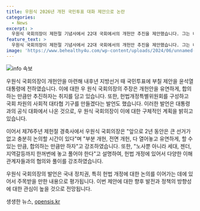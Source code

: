 ```yaml
---
title: 우원식 2026년 개헌 국민투표 대화 제안으로 논란
categories:
  - News
excerpt: >
  우원식 국회의장이 제헌절 기념사에서 22대 국회에서의 개헌안 추진을 제안했습니다. 그는 내후년 지방선거 때 국민투표를 통해 이를 이루고자 하며, 헌법개정특별위원회와 개헌자문위원회를 구성하여 빠른 준비를 시작할 것을 약속했습니다. 또한, 노사, 세대, 젠더, 지역갈등 등 다양한 이슈를 함께 다루는 국회 차원의 대타협 기구를 만들 계획이라고 밝혔습니다. 이에 대한 윤석열 대통령과의 공식 대화 제안은 정치적 흥미를 불러일으킬 것으로 기대됩니다.
feature_text: >
  우원식 국회의장이 제헌절 기념사에서 22대 국회에서의 개헌안 추진을 제안했습니다. 그는 내후년 지방선거 때 국민투표를 통해 이를 이루고자 하며, 헌법개정특별위원회와 개헌자문위원회를 구성하여 빠른 준비를 시작할 것을 약속했습니다. 또한, 노사, 세대, 젠더, 지역갈등 등 다양한 이슈를 함께 다루는 국회 차원의 대타협 기구를 만들 계획이라고 밝혔습니다. 이에 대한 윤석열 대통령과의 공식 대화 제안은 정치적 흥미를 불러일으킬 것으로 기대됩니다.
image: 'https://www.behealthy4u.com/wp-content/uploads/2024/06/unnamed-file.png'
---
```


<p><img src="https://www.behealthy4u.com/wp-content/uploads/2024/06/unnamed-file.png" alt="info 속보" /></p>

<p>우원식 국회의장이 개헌안을 마련해 내후년 지방선거 때 국민투표에 부칠 제안을 윤석열 대통령에 전하였습니다. 이에 대한 우 원식 국회의장의 주장은 개헌안을 유연하게, 합의하는 만큼만 추진하자는 취지를 담고 있습니다. 또한, 헌법개정특별위원회를 구성하고 국회 차원의 사회적 대타협 기구를 만들겠다는 발언도 했습니다. 이러한 발언은 대통령과의 공식 대화에서 나온 것으로, 우 원식 국회의장이 이에 대한 구체적인 계획을 밝히고 있습니다.</p>

<p>이어서 제76주년 제헌절 경축사에서 우원식 국회의장은 "앞으로 2년 동안은 큰 선거가 없고 충분히 논의할 시간이 있다"며 "부분 개헌, 전면 개헌, 다 열어놓고 유연하게, 할 수 있는 만큼, 합의하는 만큼만 하자"고 강조하였습니다. 또한, "노사뿐 아니라 세대, 젠더, 지역갈등까지 한꺼번에 놓고 풀어야 한다"고 설명하여, 헌법 개정에 있어서 다양한 이해 관계자들과의 협의와 풀이를 강조하였습니다.</p>

<p>우원식 국회의장의 발언은 국내 정치권, 특히 헌법 개정에 대한 논의를 이어가는 데에 있어서 주목받을 만한 내용으로 평가됩니다. 이번 제안에 대한 향후 발전과 정책의 방향성에 대한 관심이 높을 것으로 전망됩니다.</p>
생생한 뉴스, <a href="https://opensis.kr" rel="dofollow">opensis.kr</a>


